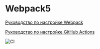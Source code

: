 # Webpack5

[Руководство по настройке Webpack](https://webpack.js.org/guides/)

[Руководство по настройке GitHub Actions](https://docs.github.com/en/actions/quickstart)

![CI](https://github.com/Go5710264/env/actions/workflows/web.yml/badge.svg)
